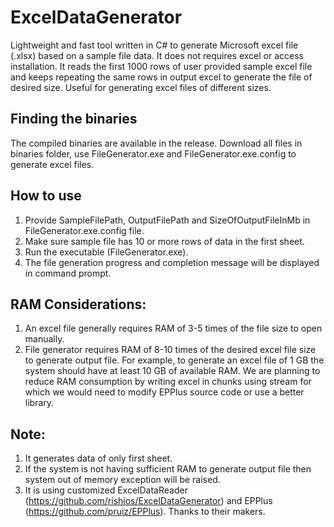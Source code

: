ExcelDataGenerator
==================

Lightweight and fast tool written in C# to generate Microsoft excel file (.xlsx) based on a sample file data. It does not requires excel or access installation.
It reads the first 1000 rows of user provided sample excel file and keeps repeating the same rows in output excel to generate the file of desired size.
Useful for generating excel files of different sizes.

## Finding the binaries
The compiled binaries are available in the release. Download all files in binaries folder, use
FileGenerator.exe and FileGenerator.exe.config to generate excel files.

## How to use
1. Provide SampleFilePath, OutputFilePath and SizeOfOutputFileInMb in FileGenerator.exe.config file.
2. Make sure sample file has 10 or more rows of data in the first sheet.
3. Run the executable (FileGenerator.exe).
4. The file generation progress and completion message will be displayed in command prompt.

## RAM Considerations:
1. An excel file generally requires RAM of 3-5 times of the file size to open manually.
2. File generator requires RAM of 8-10 times of the desired excel file size to generate output file. For example, to generate an excel file of 1 GB the system should have at least 10 GB of available RAM.
   We are planning to reduce RAM consumption by writing excel in chunks using stream for which we would need to modify EPPlus source code or use a better library.

## Note:
1. It generates data of only first sheet.
2. If the system is not having sufficient RAM to generate output file then system out of memory exception will be raised.
3. It is using customized ExcelDataReader (https://github.com/rishios/ExcelDataGenerator) and EPPlus (https://github.com/pruiz/EPPlus). Thanks to their makers.